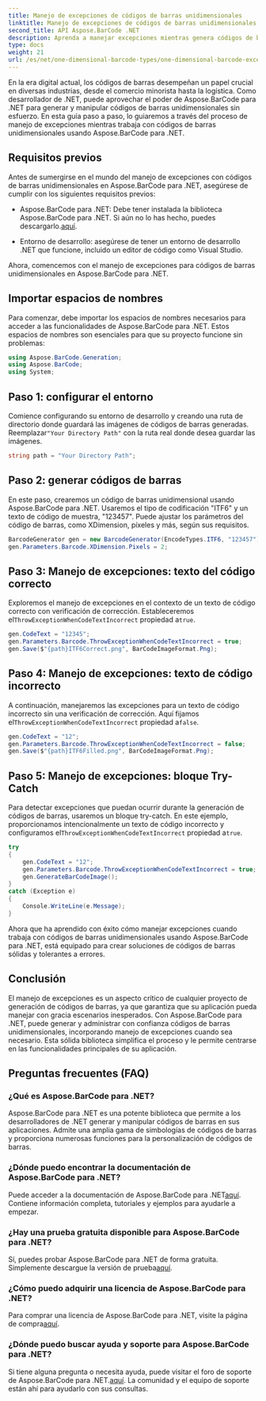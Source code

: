 ```yaml
---
title: Manejo de excepciones de códigos de barras unidimensionales
linktitle: Manejo de excepciones de códigos de barras unidimensionales
second_title: API Aspose.BarCode .NET
description: Aprenda a manejar excepciones mientras genera códigos de barras unidimensionales utilizando Aspose.BarCode para .NET. Esta guía paso a paso garantiza soluciones de códigos de barras tolerantes a errores. ¡Empieza ahora!
type: docs
weight: 21
url: /es/net/one-dimensional-barcode-types/one-dimensional-barcode-exception-handling/
---
```


En la era digital actual, los códigos de barras desempeñan un papel crucial en diversas industrias, desde el comercio minorista hasta la logística. Como desarrollador de .NET, puede aprovechar el poder de Aspose.BarCode para .NET para generar y manipular códigos de barras unidimensionales sin esfuerzo. En esta guía paso a paso, lo guiaremos a través del proceso de manejo de excepciones mientras trabaja con códigos de barras unidimensionales usando Aspose.BarCode para .NET.

## Requisitos previos

Antes de sumergirse en el mundo del manejo de excepciones con códigos de barras unidimensionales en Aspose.BarCode para .NET, asegúrese de cumplir con los siguientes requisitos previos:

-  Aspose.BarCode para .NET: Debe tener instalada la biblioteca Aspose.BarCode para .NET. Si aún no lo has hecho, puedes descargarlo.[aquí](https://releases.aspose.com/barcode/net/).

- Entorno de desarrollo: asegúrese de tener un entorno de desarrollo .NET que funcione, incluido un editor de código como Visual Studio.

Ahora, comencemos con el manejo de excepciones para códigos de barras unidimensionales en Aspose.BarCode para .NET.

## Importar espacios de nombres

Para comenzar, debe importar los espacios de nombres necesarios para acceder a las funcionalidades de Aspose.BarCode para .NET. Estos espacios de nombres son esenciales para que su proyecto funcione sin problemas:

```csharp
using Aspose.BarCode.Generation;
using Aspose.BarCode;
using System;
```

## Paso 1: configurar el entorno

 Comience configurando su entorno de desarrollo y creando una ruta de directorio donde guardará las imágenes de códigos de barras generadas. Reemplazar`"Your Directory Path"` con la ruta real donde desea guardar las imágenes.

```csharp
string path = "Your Directory Path";
```

## Paso 2: generar códigos de barras

En este paso, crearemos un código de barras unidimensional usando Aspose.BarCode para .NET. Usaremos el tipo de codificación "ITF6" y un texto de código de muestra, "123457". Puede ajustar los parámetros del código de barras, como XDimension, píxeles y más, según sus requisitos.

```csharp
BarcodeGenerator gen = new BarcodeGenerator(EncodeTypes.ITF6, "123457");
gen.Parameters.Barcode.XDimension.Pixels = 2;
```

## Paso 3: Manejo de excepciones: texto del código correcto

 Exploremos el manejo de excepciones en el contexto de un texto de código correcto con verificación de corrección. Estableceremos el`ThrowExceptionWhenCodeTextIncorrect` propiedad a`true`.

```csharp
gen.CodeText = "12345";
gen.Parameters.Barcode.ThrowExceptionWhenCodeTextIncorrect = true;
gen.Save($"{path}ITF6Correct.png", BarCodeImageFormat.Png);
```

## Paso 4: Manejo de excepciones: texto de código incorrecto

 A continuación, manejaremos las excepciones para un texto de código incorrecto sin una verificación de corrección. Aquí fijamos el`ThrowExceptionWhenCodeTextIncorrect` propiedad a`false`.

```csharp
gen.CodeText = "12";
gen.Parameters.Barcode.ThrowExceptionWhenCodeTextIncorrect = false;
gen.Save($"{path}ITF6Filled.png", BarCodeImageFormat.Png);
```

## Paso 5: Manejo de excepciones: bloque Try-Catch

 Para detectar excepciones que puedan ocurrir durante la generación de códigos de barras, usaremos un bloque try-catch. En este ejemplo, proporcionamos intencionalmente un texto de código incorrecto y configuramos el`ThrowExceptionWhenCodeTextIncorrect` propiedad a`true`.

```csharp
try
{
    gen.CodeText = "12";
    gen.Parameters.Barcode.ThrowExceptionWhenCodeTextIncorrect = true;
    gen.GenerateBarCodeImage();
}
catch (Exception e)
{
    Console.WriteLine(e.Message);
}
```

Ahora que ha aprendido con éxito cómo manejar excepciones cuando trabaja con códigos de barras unidimensionales usando Aspose.BarCode para .NET, está equipado para crear soluciones de códigos de barras sólidas y tolerantes a errores.

## Conclusión

El manejo de excepciones es un aspecto crítico de cualquier proyecto de generación de códigos de barras, ya que garantiza que su aplicación pueda manejar con gracia escenarios inesperados. Con Aspose.BarCode para .NET, puede generar y administrar con confianza códigos de barras unidimensionales, incorporando manejo de excepciones cuando sea necesario. Esta sólida biblioteca simplifica el proceso y le permite centrarse en las funcionalidades principales de su aplicación.

## Preguntas frecuentes (FAQ)

### ¿Qué es Aspose.BarCode para .NET?
Aspose.BarCode para .NET es una potente biblioteca que permite a los desarrolladores de .NET generar y manipular códigos de barras en sus aplicaciones. Admite una amplia gama de simbologías de códigos de barras y proporciona numerosas funciones para la personalización de códigos de barras.

### ¿Dónde puedo encontrar la documentación de Aspose.BarCode para .NET?
 Puede acceder a la documentación de Aspose.BarCode para .NET[aquí](https://reference.aspose.com/barcode/net/). Contiene información completa, tutoriales y ejemplos para ayudarle a empezar.

### ¿Hay una prueba gratuita disponible para Aspose.BarCode para .NET?
 Sí, puedes probar Aspose.BarCode para .NET de forma gratuita. Simplemente descargue la versión de prueba[aquí](https://releases.aspose.com/).

### ¿Cómo puedo adquirir una licencia de Aspose.BarCode para .NET?
 Para comprar una licencia de Aspose.BarCode para .NET, visite la página de compra[aquí](https://purchase.aspose.com/buy).

### ¿Dónde puedo buscar ayuda y soporte para Aspose.BarCode para .NET?
 Si tiene alguna pregunta o necesita ayuda, puede visitar el foro de soporte de Aspose.BarCode para .NET.[aquí](https://forum.aspose.com/c/barcode/13). La comunidad y el equipo de soporte están ahí para ayudarlo con sus consultas.
